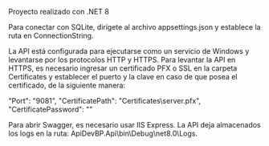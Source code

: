 Proyecto realizado con .NET 8

Para conectar con SQLite, dirígete al archivo appsettings.json y establece la ruta en ConnectionString.

La API está configurada para ejecutarse como un servicio de Windows y levantarse por los protocolos HTTP y HTTPS. Para levantar la API en HTTPS, 
es necesario ingresar un certificado PFX o SSL en la carpeta Certificates y establecer el puerto y la clave en caso de que posea el certificado, 
de la siguiente manera:

"Port": "9081",
"CertificatePath": "Certificates\\server.pfx",
"CertificatePassword": ""

Para abrir Swagger, es necesario usar IIS Express. La API deja almacenados los logs en la ruta: ApiDevBP.Api\bin\Debug\net8.0\Logs.
